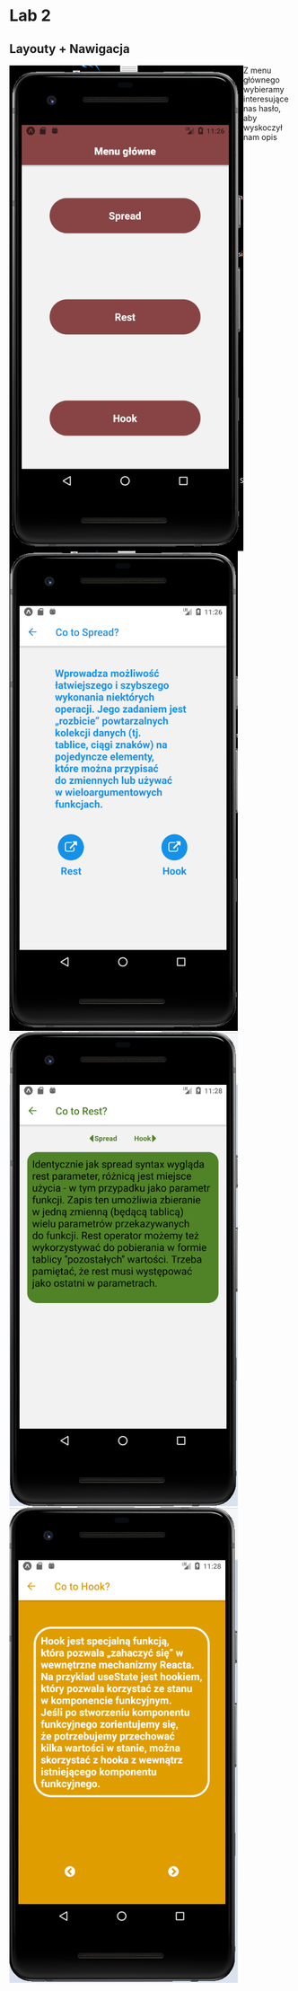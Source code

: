 # Lab 2

<h2> Layouty + Nawigacja </h2>



<img src="zrzuty/1.png" alt="index"  style="float: left;" />

<p>Z menu głównego wybieramy interesujące nas hasło, aby wyskoczył nam opis</p>


<img src="zrzuty/2.png" alt="spread"  style="float: left;" />

<img src="zrzuty/3.png" alt="rest"  style="float: left;" />

<img src="zrzuty/4.png" alt="hook"  style="float: left;" />
